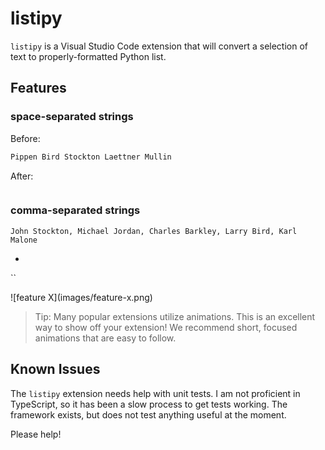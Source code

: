 # listipy

`listipy` is a Visual Studio Code extension that will convert a selection of text to properly-formatted Python list.

## Features

### space-separated strings  

Before:  

```python
Pippen Bird Stockton Laettner Mullin
```

After:  

```python

```

### comma-separated strings  
`John Stockton, Michael Jordan, Charles Barkley, Larry Bird, Karl Malone`

*
``

\!\[feature X\]\(images/feature-x.png\)

> Tip: Many popular extensions utilize animations. This is an excellent way to show off your extension! We recommend short, focused animations that are easy to follow.

## Known Issues

The `listipy` extension needs help with unit tests. I am not proficient in TypeScript, so it has been a slow process to get tests working. The framework exists, but does not test anything useful at the moment.

Please help!